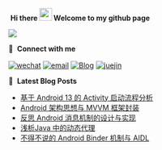 &nbsp;**Hi there <a href="https://www.gautamkrishnar.com/"><img src="https://media.giphy.com/media/hvRJCLFzcasrR4ia7z/giphy.gif" width="25px"></a>  Welcome to my github page**


<p align="left">
  <a href="https://github.com/zhpanvip">
    <img src="https://github-readme-stats.vercel.app/api?username=zhpanvip&count_private=true&show_icons=true&line_height=26&include_all_commits=true&theme=buefy&bg_color=30,FFEEEE,DDEFBB" />
  </a>
  
</p>


🔗 &nbsp;**Connect with me**

<p align="left">
<a href="https://github.com/zhpanvip/images/blob/master/project/group/wechat.png?raw=true" target="blank"><img align="center" src="https://img.shields.io/badge/WeChat-07C160?style=for-the-badge&logo=wechat&logoColor=white" alt="wechat" /></a>
<a href="mailto:zhpanvip@gmail.com" target="blank"><img align="center" src="https://img.shields.io/badge/Gmail-D14836?style=for-the-badge&logo=gmail&logoColor=white" alt="email"/></a>
<a href="https://zhangpan.site" target="blank"><img align="center" src="https://img.shields.io/badge/My%20Blog-FF8800?style=for-the-badge&logoColor=white" alt="Blog"/></a>
<a href="https://juejin.im/user/2735240659359448/posts" target="blank"><img align="center" src="https://img.shields.io/badge/Jue%20jin-0056D2?style=for-the-badge&logoColor=white" alt="juejin"/></a>


📕 &nbsp;**Latest Blog Posts**

<!-- BLOG-POST-LIST:START -->
- [基于 Android 13 的 Activity 启动流程分析](https://juejin.cn/post/7211801284709548093)
- [Android 架构思想与 MVVM 框架封装](https://juejin.cn/post/7147215414538272776)
- [反思 Android 消息机制的设计与实现](https://juejin.cn/post/7110625878320775204)
- [浅析Java 中的动态代理](https://juejin.cn/post/6999094101761064996)
- [不得不说的 Android Binder 机制与 AIDL](https://juejin.cn/post/6994057245113729038)
<!-- BLOG-POST-LIST:END -->




  
